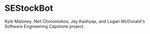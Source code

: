 # SEStockBot
Kyle Maloney, Neil Choromokos, Jay Kashyap, and Logan McDonald's Software Engineering Capstone project.

